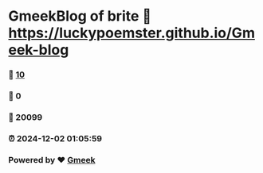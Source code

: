 # GmeekBlog of brite :link: https://luckypoemster.github.io/Gmeek-blog 
### :page_facing_up: [10](https://luckypoemster.github.io/Gmeek-blog/tag.html) 
### :speech_balloon: 0 
### :hibiscus: 20099 
### :alarm_clock: 2024-12-02 01:05:59 
### Powered by :heart: [Gmeek](https://github.com/Meekdai/Gmeek)
